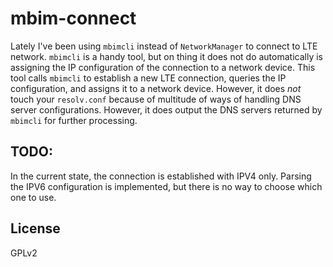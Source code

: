 # mbim-connect

Lately I've been using `mbimcli` instead of `NetworkManager` to connect to LTE network. `mbimcli` is a handy tool, but on thing it does not do automatically is assigning the IP configuration of the connection to a network device. This tool calls `mbimcli` to establish a new LTE connection, queries the IP configuration, and assigns it to a network device. However, it does *not* touch your `resolv.conf` because of multitude of ways of handling DNS server configurations. However, it does output the DNS servers returned by `mbimcli` for further processing.

## TODO:
In the current state, the connection is established with IPV4 only. Parsing the IPV6 configuration is implemented, but there is no way to choose which one to use.

## License
GPLv2
